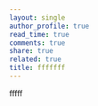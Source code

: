 ```yaml
---
layout: single
author_profile: true
read_time: true
comments: true
share: true
related: true
title: fffffff
---
```


fffff